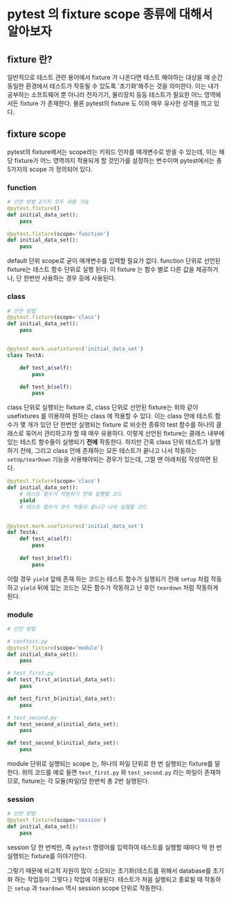 # pytest 의 fixture scope 종류에 대해서 알아보자


## fixture 란?

일반적으로 테스트 관련 용어에서 fixture 가 나온다면 테스트 해야하는 대상을 매 순간 동일한 환경에서 테스트가 작동될 수 있도록 '초기화'해주는 것을 의미한다.
이는 내가 공부하는 소프트웨어 뿐 아니라 전자기기, 물리장치 등등 테스트가 필요한 어느 영역에서든 fixture 가 존재한다. 물론 pytest의 fixture 도 이와 매우 유사한 성격을 띄고 있다.



## fixture scope

pytest의 fixture에서는 scope라는 키워드 인자를 매개변수로 받을 수 있는데, 이는 해당 fixture가 어느 영역까지 적용되게 할 것인가를 설정하는 변수이며 pytest에서는 총 5가지의 scope 가 정의되어 있다.



### function

```python
# 선언 방법 2가지 모두 사용 가능
@pytest.fixture()
def initial_data_set():
    pass

@pytest.fixture(scope='function')
def initial_data_set():
    pass
```

default 단위 scope로 굳이 매개변수를 입력할 필요가 없다. function 단위로 선언된 fixture는 테스트 함수 단위로 실행 된다. 이 fixture 는 함수 별로 다른 값을 제공하거나, 단 한번만 사용하는 경우 등에 사용된다.



### class

```python
# 선언 방법
@pytest.fixture(scope='class')
def initial_data_set():
    pass


@pytest.mark.usefixtures('initial_data_set')
class TestA:

    def test_a(self):
        pass

    def test_b(self):
        pass
```

class 단위로 실행되는 fixture 로, class 단위로 선언된 fixture는 위와 같이 usefixtures 를 이용하여 원하는 class 에 적용할 수 있다.
이는 class 안에 테스트 함수가 몇 개가 있던 단 한번만 실행되는 fixture 로 비슷한 종류의 test 함수를 하나의 클래스로 묶어서 관리하고자 할 때 매우 유용하다. 이렇게 선언된 fixture는 클래스 내부에 있는 테스트 함수들이 실행되기 **전에** 작동한다.
하지만 간혹 class 단위 테스트가 실행하기 전에, 그리고 class 안에 존재하는 모든 테스트가 끝나고 나서 작동하는 `setUp/tearDown` 기능을 사용해야되는 경우가 있는데, 그럴 땐 아래처럼 작성하면 된다.



```python
@pytest.fixture(scope='class')
def initial_data_set():
    # 테스트 함수가 작동하기 전에 실행할 코드
    yield
    # 테스트 함수가 모두 작동이 끝나고 나서 실행할 코드
    

@pytest.mark.usefixtures('initial_data_set')
def TestA:
    def test_a(self):
        pass
    
    def test_b(self):
        pass

```

이럴 경우 `yield` 앞에 존재 하는 코드는 테스트 함수가 실행되기 전에 `setup` 처럼 작동하고 `yield` 뒤에 있는 코드는 모든 함수가 작동하고 난 후인 `teardown` 처럼 작동하게 된다.



### module

```python
# 선언 방법

# conftest.py
@pytest_fixture(scope='module')
def initial_data_set():
    pass

# test_first.py
def test_first_a(initial_data_set):
    pass

def test_first_b(initial_data_set):
    pass

# test_second.py
def test_second_a(initial_data_set):
    pass

def test_second_b(initial_data_set):
    pass
```

module 단위로 실행되는 scope 는,  하나의 파일 단위로 한 번 실행되는 fixture를 말한다. 위의 코드를 예로 들면 `test_first.py` 와 `test_second.py` 라는 파일이 존재하므로, fixture는 각 모듈(파일)당 한번씩 총 2번 실행된다.



### session

```python
# 선언 방법
@pytest_fixture(scope='session')
def initial_data_set():
    pass
```

session 당 한 번씩만, 즉 `pytest` 명령어를 입력하여 테스트를 실행할 때마다 딱 한 번 실행되는 fixture를 이야기한다.

그렇기 때문에 비교적 자원이 많이 소모되는 초기화(테스트를 위해서 database를 초기화 하는 작업등이 그렇다.) 작업에 이용된다. 테스트가 처음 실행되고 종료될 때 작동하는 `setup` 과 `teardown` 역시 session scope 단위로 작동한다. 